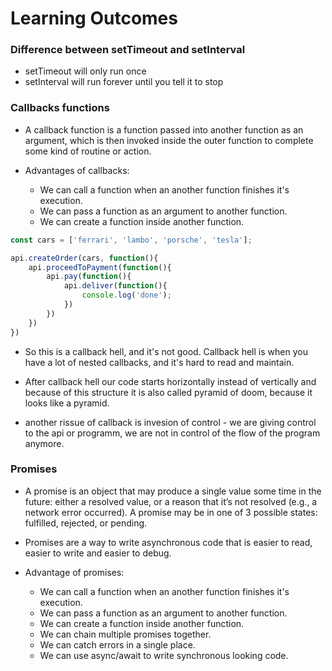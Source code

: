 # Learning Outcomes

### Difference between setTimeout and setInterval
- setTimeout will only run once
- setInterval will run forever until you tell it to stop

### Callbacks functions
- A callback function is a function passed into another function as an argument, which is then invoked inside the outer function to complete some kind of routine or action.

- Advantages of callbacks:
    - We can call a function when an another function finishes it's execution.
    - We can pass a function as an argument to another function.
    - We can create a function inside another function.

```js
const cars = ['ferrari', 'lambo', 'porsche', 'tesla'];

api.createOrder(cars, function(){
    api.proceedToPayment(function(){
        api.pay(function(){
            api.deliver(function(){
                console.log('done');
            })
        })
    })
})
```
- So this is a callback hell, and it's not good. Callback hell is when you have a lot of nested callbacks, and it's hard to read and maintain.

- After callback hell our code starts horizontally instead of vertically and because of this structure it is also called pyramid of doom, because it looks like a pyramid.

- another rissue of callback is invesion of control - we are giving control to the api or programm, we are not in control of the flow of the program anymore.

### Promises
- A promise is an object that may produce a single value some time in the future: either a resolved value, or a reason that it’s not resolved (e.g., a network error occurred). A promise may be in one of 3 possible states: fulfilled, rejected, or pending.

- Promises are a way to write asynchronous code that is easier to read, easier to write and easier to debug.

- Advantage of promises:
    - We can call a function when an another function finishes it's execution.
    - We can pass a function as an argument to another function.
    - We can create a function inside another function.
    - We can chain multiple promises together.
    - We can catch errors in a single place.
    - We can use async/await to write synchronous looking code.




